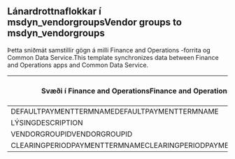 ## <a name="vendor-groups-to-msdyn_vendorgroups"></a><span data-ttu-id="f1a1f-101">Lánardrottnaflokkar í msdyn_vendorgroups</span><span class="sxs-lookup"><span data-stu-id="f1a1f-101">Vendor groups to msdyn_vendorgroups</span></span>

<span data-ttu-id="f1a1f-102">Þetta sniðmát samstillir gögn á milli Finance and Operations -forrita og Common Data Service.</span><span class="sxs-lookup"><span data-stu-id="f1a1f-102">This template synchronizes data between Finance and Operations apps and Common Data Service.</span></span>

<span data-ttu-id="f1a1f-103">Svæði í Finance and Operations</span><span class="sxs-lookup"><span data-stu-id="f1a1f-103">Finance and Operations field</span></span> | <span data-ttu-id="f1a1f-104">Gerð vörpunar</span><span class="sxs-lookup"><span data-stu-id="f1a1f-104">Map type</span></span> | <span data-ttu-id="f1a1f-105">Annar Dynamics 365 reitur</span><span class="sxs-lookup"><span data-stu-id="f1a1f-105">Other Dynamics 365 field</span></span> | <span data-ttu-id="f1a1f-106">Sjálfgildi</span><span class="sxs-lookup"><span data-stu-id="f1a1f-106">Default value</span></span>
---|---|---|---
<span data-ttu-id="f1a1f-107">DEFAULTPAYMENTTERMNAME</span><span class="sxs-lookup"><span data-stu-id="f1a1f-107">DEFAULTPAYMENTTERMNAME</span></span> | = | <span data-ttu-id="f1a1f-108">msdyn_paymentterms.msdyn_name</span><span class="sxs-lookup"><span data-stu-id="f1a1f-108">msdyn_paymentterms.msdyn_name</span></span> | 
<span data-ttu-id="f1a1f-109">LÝSING</span><span class="sxs-lookup"><span data-stu-id="f1a1f-109">DESCRIPTION</span></span> | = | <span data-ttu-id="f1a1f-110">msdyn_description</span><span class="sxs-lookup"><span data-stu-id="f1a1f-110">msdyn_description</span></span> | 
<span data-ttu-id="f1a1f-111">VENDORGROUPID</span><span class="sxs-lookup"><span data-stu-id="f1a1f-111">VENDORGROUPID</span></span> | = | <span data-ttu-id="f1a1f-112">msdyn_vendorgroup</span><span class="sxs-lookup"><span data-stu-id="f1a1f-112">msdyn_vendorgroup</span></span> | 
<span data-ttu-id="f1a1f-113">CLEARINGPERIODPAYMENTTERMNAME</span><span class="sxs-lookup"><span data-stu-id="f1a1f-113">CLEARINGPERIODPAYMENTTERMNAME</span></span> | = | <span data-ttu-id="f1a1f-114">msdyn_clearingperiodpaymentpermname.msdyn_name</span><span class="sxs-lookup"><span data-stu-id="f1a1f-114">msdyn_clearingperiodpaymentpermname.msdyn_name</span></span> | 
